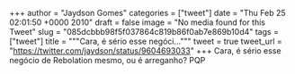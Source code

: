 
+++
author = "Jaydson Gomes"
categories = ["tweet"]
date = "Thu Feb 25 02:01:50 +0000 2010"
draft = false
image = "No media found for this Tweet"
slug = "085dcbbb98f5f037864c819b86f0ab7e869b10d4"
tags = ["tweet"]
title = """Cara, é sério esse negóci..."""
tweet = true
tweet_url = "https://twitter.com/jaydson/status/9604693033"
+++
Cara, é sério esse negócio de Rebolation mesmo, ou é arreganho? PQP

